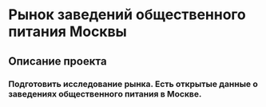 # Рынок заведений общественного питания Москвы
## Описание проекта
### Подготовить исследование рынка. Есть открытые данные о заведениях общественного питания в Москве.
